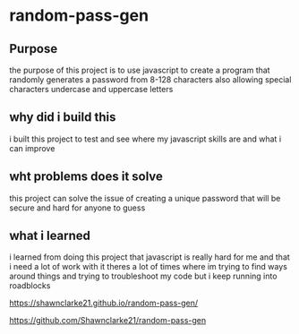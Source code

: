 # random-pass-gen

## Purpose

the purpose of this project is to use javascript to create a program that randomly generates a password from 8-128 characters also allowing special characters undercase and uppercase letters

## why did i build this
i built this project to test and see where my javascript skills are and what i can improve 

## wht problems does it solve

this project can solve the issue of creating a unique password that will be secure and hard for anyone to guess

## what i learned

i learned from doing this project that javascript is really hard for me and that i need a lot of work with it theres a lot of times where im trying to find ways around things and trying to troubleshoot my code but i keep running into roadblocks

https://shawnclarke21.github.io/random-pass-gen/

https://github.com/Shawnclarke21/random-pass-gen

